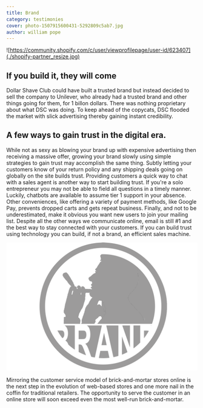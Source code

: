 ```yaml
---
title: Brand
category: testimonies
cover: photo-1507915600431-5292809c5ab7.jpg
author: william pope
---
```


![https://community.shopify.com/c/user/viewprofilepage/user-id/623407](./shopify-partner_resize.jpg)

## If you build it, they will come
Dollar Shave Club could have built a trusted brand but instead decided to sell the company to Unilever, who already had a trusted brand and other things going for them, for 1 billon dollars. There was nothing proprietary about what DSC was doing. To keep ahead of the copycats, DSC flooded the market with slick advertising thereby gaining instant credibility.

## A few ways to gain trust in the digital era.
While not as sexy as blowing your brand up with expensive advertising then receiving a massive offer, growing your brand slowly using simple strategies to gain trust may accomplish the same thing. Subtly letting your customers know of your return policy and any shipping deals going on globally on the site builds trust. Providing customers a quick way to chat with a sales agent is another way to start building trust. If you're a solo entrepreneur you may not be able to field all questions in a timely manner. Luckily, chatbots are available to assume tier 1 support in your absence. Other conveniences, like offering a variety of payment methods, like Google Pay, prevents dropped carts and gets repeat business. Finally, and not to be underestimated, make it obvious you want new users to join your mailing list. Despite all the other ways we communicate online, email is still #1 and the best way to stay connected with your customers. If you can build trust using technology you can build, if not a brand, an efficient sales machine.

![netcreative.org](./brand.png)

Mirroring the customer service model of brick-and-mortar stores online is the next step in the evolution of web-based stores and one more nail in the coffin for traditional retailers. The opportunity to serve the customer in an online store will soon exceed even the most well-run brick-and-mortar.
